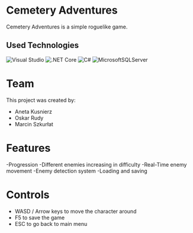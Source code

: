 # Cemetery Adventures
Cemetery Adventures is a simple roguelike game.

## Used Technologies
![Visual Studio](https://img.shields.io/badge/Visual%20Studio-5C2D91.svg?style=for-the-badge&logo=visual-studio&logoColor=white)
![.NET Core](https://img.shields.io/badge/.NET%20Core-5C2D91?style=for-the-badge&logo=.net&logoColor=white)
![C#](https://img.shields.io/badge/C%23-5C2D91?style=for-the-badge&logo=c-sharp&logoColor=white)
![MicrosoftSQLServer](https://img.shields.io/badge/Microsoft%20SQL%20Server-CC2927?style=for-the-badge&logo=microsoft%20sql%20server&logoColor=white)

# Team
This project was created by:

- Aneta Kusnierz
- Oskar Rudy
- Marcin Szkurłat

# Features
-Progression
-Different enemies increasing in difficulty
-Real-Time enemy movement
-Enemy detection system
-Loading and saving

# Controls
- WASD / Arrow keys to move the character around
- F5 to save the game
- ESC to go back to main menu
